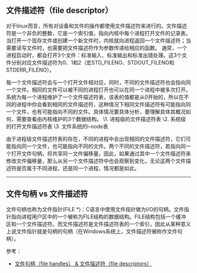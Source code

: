 ## 文件描述符（file descriptor）

对于linux而言，所有对设备和文件的操作都使用文件描述符来进行的。文件描述符是一个非负的整数，它是一个索引值，指向内核中每个进程打开文件的记录表。当打开一个现存文件或创建一个新文件时，内核就向进程返回一个文件描述符；当需要读写文件时，也需要把文件描述符作为参数传递给相应的函数。
通常，一个进程启动时，都会打开3个文件：标准输入、标准输出和标准出错处理。这3个文件分别对应文件描述符为0、1和2（宏STD_FILENO、STDOUT_FILENO和STDERR_FILENO）。

每一个文件描述符会与一个打开文件相对应，同时，不同的文件描述符也会指向同一个文件。相同的文件可以被不同的进程打开也可以在同一个进程中被多次打开。系统为每一个进程维护了一个文件描述符表，该表的值都是从0开始的，所以在不同的进程中你会看到相同的文件描述符，这种情况下相同文件描述符有可能指向同一个文件，也有可能指向不同的文件。具体情况要具体分析，要理解具体其概况如何，需要查看由内核维护的3个数据结构。
\1. 进程级的文件描述符表
\2. 系统级的打开文件描述符表
\3. 文件系统的i-node表

由于进程级文件描述符表的存在，不同的进程中会出现相同的文件描述符，它们可能指向同一个文件，也可能指向不同的文件。两个不同的文件描述符，若指向同一个打开文件句柄，将共享同一文件偏移量。因此，如果通过其中一个文件描述符来修改文件偏移量，那么从另一个文件描述符中也会观察到变化，无论这两个文件描述符是否属于不同进程，还是同一个进程，情况都是如此。

------

## 文件句柄 vs 文件描述符

文件句柄也称为文件指针(FILE *)：C语言中使用文件指针做为I/O的句柄。文件指针指向进程用户区中的一个被称为FILE结构的数据结构。FILE结构包括一个缓冲区和一个文件描述符。而文件描述符是文件描述符表的一个索引，因此从某种意义上说文件指针就是句柄的句柄（在Windows系统上，文件描述符被称作文件句柄）。



参考：

- [文件句柄（file handles） &amp; 文件描述符（file descriptors）](https://yq.aliyun.com/articles/238340)